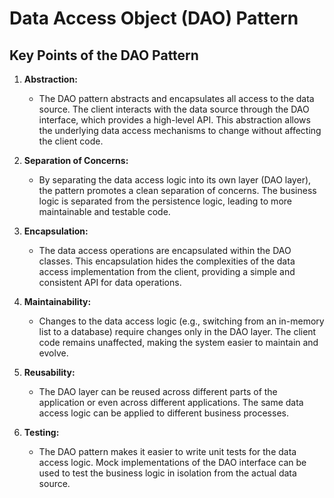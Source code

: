 
# Data Access Object (DAO) Pattern

## Key Points of the DAO Pattern

1. **Abstraction:**
   - The DAO pattern abstracts and encapsulates all access to the data source. The client interacts with the data source through the DAO interface, which provides a high-level API. This abstraction allows the underlying data access mechanisms to change without affecting the client code.

2. **Separation of Concerns:**
   - By separating the data access logic into its own layer (DAO layer), the pattern promotes a clean separation of concerns. The business logic is separated from the persistence logic, leading to more maintainable and testable code.

3. **Encapsulation:**
   - The data access operations are encapsulated within the DAO classes. This encapsulation hides the complexities of the data access implementation from the client, providing a simple and consistent API for data operations.

4. **Maintainability:**
   - Changes to the data access logic (e.g., switching from an in-memory list to a database) require changes only in the DAO layer. The client code remains unaffected, making the system easier to maintain and evolve.

5. **Reusability:**
   - The DAO layer can be reused across different parts of the application or even across different applications. The same data access logic can be applied to different business processes.

6. **Testing:**
   - The DAO pattern makes it easier to write unit tests for the data access logic. Mock implementations of the DAO interface can be used to test the business logic in isolation from the actual data source.
